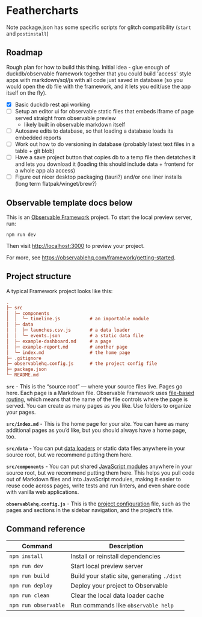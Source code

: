 # Feathercharts

Note package.json has some specific scripts for glitch compatibility (`start` and `postinstall`)

## Roadmap

Rough plan for how to build this thing. Initial idea - glue enough of duckdb/observable framework together that you could build 'access' style apps with
markdown/sql/js with all code just saved in database (so you would open the db file with the framework, and it lets you edit/use the app itself on the fly).

- [x] Basic duckdb rest api working
- [ ] Setup an editor ui for observable static files that embeds iframe of page served straight from observable preview
  - likely built in observable markdown itself
- [ ] Autosave edits to database, so that loading a database loads its embedded reports
- [ ] Work out how to do versioning in database (probably latest text files in a table + git blob)
- [ ] Have a save project button that copies db to a temp file then detatches it and lets you download it (loading this should include data + frontend for a
      whole app ala access)
- [ ] Figure out nicer desktop packaging (tauri?) and/or one liner installs (long term flatpak/winget/brew?)

## Observable template docs below

This is an [Observable Framework](https://observablehq.com/framework) project. To start the local preview server, run:

```
npm run dev
```

Then visit <http://localhost:3000> to preview your project.

For more, see <https://observablehq.com/framework/getting-started>.

## Project structure

A typical Framework project looks like this:

```ini
.
├─ src
│  ├─ components
│  │  └─ timeline.js           # an importable module
│  ├─ data
│  │  ├─ launches.csv.js       # a data loader
│  │  └─ events.json           # a static data file
│  ├─ example-dashboard.md     # a page
│  ├─ example-report.md        # another page
│  └─ index.md                 # the home page
├─ .gitignore
├─ observablehq.config.js      # the project config file
├─ package.json
└─ README.md
```

**`src`** - This is the “source root” — where your source files live. Pages go here. Each page is a Markdown file. Observable Framework uses
[file-based routing](https://observablehq.com/framework/routing), which means that the name of the file controls where the page is served. You can create as
many pages as you like. Use folders to organize your pages.

**`src/index.md`** - This is the home page for your site. You can have as many additional pages as you’d like, but you should always have a home page, too.

**`src/data`** - You can put [data loaders](https://observablehq.com/framework/loaders) or static data files anywhere in your source root, but we recommend
putting them here.

**`src/components`** - You can put shared [JavaScript modules](https://observablehq.com/framework/javascript/imports) anywhere in your source root, but we
recommend putting them here. This helps you pull code out of Markdown files and into JavaScript modules, making it easier to reuse code across pages, write
tests and run linters, and even share code with vanilla web applications.

**`observablehq.config.js`** - This is the [project configuration](https://observablehq.com/framework/config) file, such as the pages and sections in the
sidebar navigation, and the project’s title.

## Command reference

| Command              | Description                                 |
| -------------------- | ------------------------------------------- |
| `npm install`        | Install or reinstall dependencies           |
| `npm run dev`        | Start local preview server                  |
| `npm run build`      | Build your static site, generating `./dist` |
| `npm run deploy`     | Deploy your project to Observable           |
| `npm run clean`      | Clear the local data loader cache           |
| `npm run observable` | Run commands like `observable help`         |
